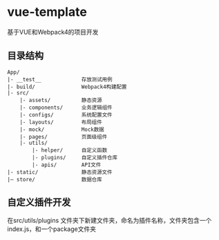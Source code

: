 # vue-template

基于VUE和Webpack4的项目开发

## 目录结构
```
App/
|- __test__             存放测试用例
|- build/               Webpack4构建配置
|- src/                 
    |- assets/          静态资源
    |- components/      业务逻辑组件
    |- configs/         系统配置文件
    |- layouts/         布局组件
    |- mock/            Mock数据
    |- pages/           页面级组件
    |- utils/           
        |- helper/      自定义函数 
        |- plugins/     自定义插件仓库
        |- apis/        API文件
|- static/              静态资源文件
|— store/               数据仓库
```

## 自定义插件开发

在src/utils/plugins 文件夹下新建文件夹，命名为插件名称，文件夹包含一个index.js，和一个package文件夹